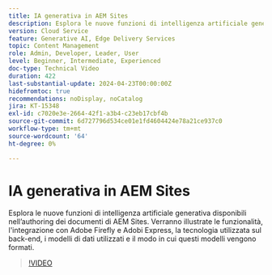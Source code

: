 ```yaml
---
title: IA generativa in AEM Sites
description: Esplora le nuove funzioni di intelligenza artificiale generativa disponibili per l’authoring dei documenti AEM.
version: Cloud Service
feature: Generative AI, Edge Delivery Services
topic: Content Management
role: Admin, Developer, Leader, User
level: Beginner, Intermediate, Experienced
doc-type: Technical Video
duration: 422
last-substantial-update: 2024-04-23T00:00:00Z
hidefromtoc: true
recommendations: noDisplay, noCatalog
jira: KT-15348
exl-id: c7020e3e-2664-42f1-a3b4-c23eb17cbf4b
source-git-commit: 6d727796d534ce01e1fd4604424e78a21ce937c0
workflow-type: tm+mt
source-wordcount: '64'
ht-degree: 0%

---
```


# IA generativa in AEM Sites

Esplora le nuove funzioni di intelligenza artificiale generativa disponibili nell’authoring dei documenti di AEM Sites. Verranno illustrate le funzionalità, l&#39;integrazione con Adobe Firefly e Adobi Express, la tecnologia utilizzata sul back-end, i modelli di dati utilizzati e il modo in cui questi modelli vengono formati.

>[!VIDEO](https://video.tv.adobe.com/v/3428436/?learn=on)
